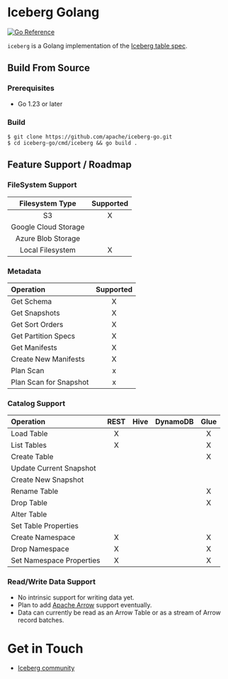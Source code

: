 <!--
 - Licensed to the Apache Software Foundation (ASF) under one or more
 - contributor license agreements.  See the NOTICE file distributed with
 - this work for additional information regarding copyright ownership.
 - The ASF licenses this file to You under the Apache License, Version 2.0
 - (the "License"); you may not use this file except in compliance with
 - the License.  You may obtain a copy of the License at
 -
 -   http://www.apache.org/licenses/LICENSE-2.0
 -
 - Unless required by applicable law or agreed to in writing, software
 - distributed under the License is distributed on an "AS IS" BASIS,
 - WITHOUT WARRANTIES OR CONDITIONS OF ANY KIND, either express or implied.
 - See the License for the specific language governing permissions and
 - limitations under the License.
 -->

# Iceberg Golang

[![Go Reference](https://pkg.go.dev/badge/github.com/apache/iceberg-go.svg)](https://pkg.go.dev/github.com/apache/iceberg-go)

`iceberg` is a Golang implementation of the [Iceberg table spec](https://iceberg.apache.org/spec/).

## Build From Source

### Prerequisites

* Go 1.23 or later

### Build

```shell
$ git clone https://github.com/apache/iceberg-go.git
$ cd iceberg-go/cmd/iceberg && go build .
```

## Feature Support / Roadmap

### FileSystem Support

| Filesystem Type      | Supported |
| :------------------: | :-------: |
| S3                   |    X      |
| Google Cloud Storage |           |
| Azure Blob Storage   |           |
| Local Filesystem     |    X      |

### Metadata

| Operation                | Supported |
| :----------------------- | :-------: |
| Get Schema               |     X     |
| Get Snapshots            |     X     |
| Get Sort Orders          |     X     |
| Get Partition Specs      |     X     |
| Get Manifests            |     X     |
| Create New Manifests     |     X     |
| Plan Scan                |     x     |
| Plan Scan for Snapshot   |     x     |

### Catalog Support

| Operation                | REST | Hive | DynamoDB | Glue |
| :----------------------- | :--: | :--: | :------: | :--: |
| Load Table               |  X   |      |          |  X   |
| List Tables              |  X   |      |          |  X   |
| Create Table             |      |      |          |  X   |
| Update Current Snapshot  |      |      |          |      |
| Create New Snapshot      |      |      |          |      |
| Rename Table             |      |      |          |  X   |
| Drop Table               |      |      |          |  X   |
| Alter Table              |      |      |          |      |
| Set Table Properties     |      |      |          |      |
| Create Namespace         |  X   |      |          |  X   |
| Drop Namespace           |  X   |      |          |  X   |
| Set Namespace Properties |  X   |      |          |  X   |

### Read/Write Data Support

* No intrinsic support for writing data yet.
* Plan to add [Apache Arrow](https://pkg.go.dev/github.com/apache/arrow-go/) support eventually.
* Data can currently be read as an Arrow Table or as a stream of Arrow record batches.

# Get in Touch

- [Iceberg community](https://iceberg.apache.org/community/)
